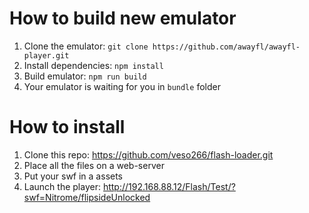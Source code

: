 # How to build new emulator
1. Clone the emulator: ```git clone https://github.com/awayfl/awayfl-player.git```
2. Install dependencies: ```npm install```
3. Build emulator: ```npm run build```
4. Your emulator is waiting for you in ```bundle``` folder

# How to install
1. Clone this repo: https://github.com/veso266/flash-loader.git
2. Place all the files on a web-server
3. Put your swf in a assets
4. Launch the player: http://192.168.88.12/Flash/Test/?swf=Nitrome/flipsideUnlocked
